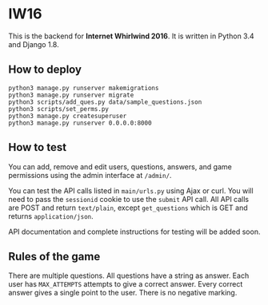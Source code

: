 # IW16

This is the backend for **Internet Whirlwind 2016**. It is written in Python 3.4 and Django 1.8.

## How to deploy

	python3 manage.py runserver makemigrations
	python3 manage.py runserver migrate
	python3 scripts/add_ques.py data/sample_questions.json
	python3 scripts/set_perms.py
	python3 manage.py createsuperuser
	python3 manage.py runserver 0.0.0.0:8000

## How to test

You can add, remove and edit users, questions, answers, and game permissions using the admin interface at `/admin/`.

You can test the API calls listed in `main/urls.py` using Ajax or curl. You will need to pass the `sessionid` cookie to use the `submit` API call. All API calls are POST and return `text/plain`, except `get_questions` which is GET and returns `application/json`.

API documentation and complete instructions for testing will be added soon.

## Rules of the game

There are multiple questions. All questions have a string as answer. Each user has `MAX_ATTEMPTS` attempts to give a correct answer. Every correct answer gives a single point to the user. There is no negative marking.
